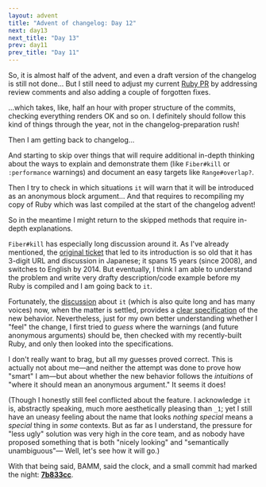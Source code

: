```yaml
---
layout: advent
title: "Advent of changelog: Day 12"
next: day13
next_title: "Day 13"
prev: day11
prev_title: "Day 11"
---
```


So, it is almost half of the advent, and even a draft version of the changelog is still not done... But I still need to adjust my current [Ruby PR](https://github.com/ruby/ruby/pull/9183) by addressing review comments and also adding a couple of forgotten fixes.

...which takes, like, half an hour with proper structure of the commits, checking everything renders OK and so on. I definitely should follow this kind of things through the year, not in the changelog-preparation rush!

Then I am getting back to changelog...

And starting to skip over things that will require additional in-depth thinking about the ways to explain and demonstrate them (like `Fiber#kill` or `:performance` warnings) and document an easy targets like `Range#overlap?`.

Then I try to check in which situations `it` will warn that it will be introduced as an anonymous block argument... And that requires to recompiling my copy of Ruby which was last compiled at the start of the changelog advent!

So in the meantime I might return to the skipped methods that require in-depth explanations.

`Fiber#kill` has especially long discussion around it. As I've already mentioned, the [original ticket](https://bugs.ruby-lang.org/issues/595) that led to its introduction is so old that it has 3-digit URL and discussion in Japanese; it spans 15 years (since 2008), and switches to English by 2014. But eventually, I think I am able to understand the problem and write very drafty description/code example before my Ruby is compiled and I am going back to `it`.

Fortunately, the [discussion](https://bugs.ruby-lang.org/issues/18980) about `it` (which is also quite long and has many voices) now, when the matter is settled, provides a [clear specification](https://bugs.ruby-lang.org/issues/18980#Specification) of the new behavior. Nevertheless, just for my own better understanding whether I "feel" the change, I first tried to _guess_ where the warnings (and future anonymous arguments) should be, then checked with my recently-built Ruby, and only then looked into the specifications.

I don't really want to brag, but all my guesses proved correct. This is actually not about me—and neither the attempt was done to prove how "smart" I am—but about whether the new behavior follows the _intuitions_ of "where it should mean an anonymous argument." It seems it does!

(Though I honestly still feel conflicted about the feature. I acknowledge `it` is, abstractly speaking, much more aesthetically pleasing than `_1`; yet I still have an uneasy feeling about the name that looks _nothing special_ means a _special_ thing in _some_ contexts. But as far as I understand, the pressure for "less ugly" solution was very high in the core team, and as nobody have proposed something that is both "nicely looking" and "semantically unambiguous"— Well, let's see how it will go.)

With that being said, BAMM, said the clock, and a small commit had marked the night: **[7b833cc](https://github.com/rubyreferences/rubychanges/commit/7b833cc)**.

